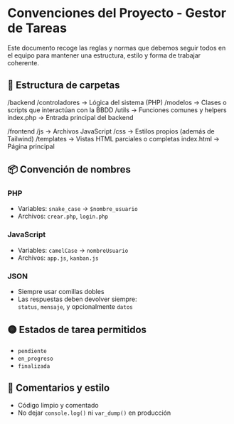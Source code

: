 # Convenciones del Proyecto - Gestor de Tareas

Este documento recoge las reglas y normas que debemos seguir todos en el equipo para mantener una estructura, estilo y forma de trabajar coherente.

## 📁 Estructura de carpetas
/backend
  /controladores     → Lógica del sistema (PHP)
  /modelos           → Clases o scripts que interactúan con la BBDD
  /utils             → Funciones comunes y helpers
  index.php          → Entrada principal del backend

/frontend
  /js                → Archivos JavaScript
  /css               → Estilos propios (además de Tailwind)
  /templates         → Vistas HTML parciales o completas
  index.html         → Página principal

## 📦 Convención de nombres

### PHP
- Variables: `snake_case` → `$nombre_usuario`
- Archivos: `crear.php`, `login.php`

### JavaScript
- Variables: `camelCase` → `nombreUsuario`
- Archivos: `app.js`, `kanban.js`

### JSON
- Siempre usar comillas dobles
- Las respuestas deben devolver siempre:  
  `status`, `mensaje`, y opcionalmente `datos`

## 🟡 Estados de tarea permitidos
- `pendiente`
- `en_progreso`
- `finalizada`

## 💬 Comentarios y estilo
- Código limpio y comentado
- No dejar `console.log()` ni `var_dump()` en producción
